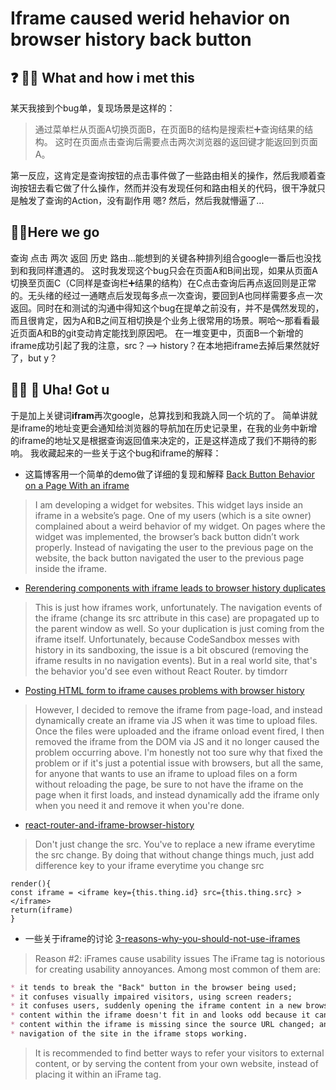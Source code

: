 # Iframe caused werid hehavior on browser history back button

## ❓ 🤷‍♂ What and how i met this

某天我接到个bug单，复现场景是这样的：

>通过菜单栏从页面A切换页面B，在页面B的结构是搜索栏➕查询结果的结构。
这时在页面点击查询后需要点击两次浏览器的返回键才能返回到页面A。

第一反应，这肯定是查询按钮的点击事件做了一些路由相关的操作，然后我顺着查询按钮去看它做了什么操作，然而并没有发现任何和路由相关的代码，很干净就只是触发了查询的Action，没有副作用
嗯? 然后，然后我就懵逼了...

## 🔨🧐Here we go
查询 点击 两次 返回 历史 路由...能想到的关键各种排列组合google一番后也没找到和我同样遭遇的。
这时我发现这个bug只会在页面A和B间出现，如果从页面A切换至页面C（C同样是查询栏➕结果的结构）在C点击查询后再点返回则是正常的。无头绪的经过一通瞎点后发现每多点一次查询，要回到A也同样需要多点一次返回。同时在和测试的沟通中得知这个bug在提单之前没有，并不是偶然发现的，而且很肯定，因为A和B之间互相切换是个业务上很常用的场景。啊哈～那看看最近页面A和B的git变动肯定能找到原因吧。
在一堆变更中，页面B一个新增的iframe成功引起了我的注意，src？--> history？在本地把iframe去掉后果然就好了，but y？

## 🙋‍♂️ 🎉 Uha! Got u
于是加上关键词**ifram**再次google，总算找到和我跳入同一个坑的了。
简单讲就是iframe的地址变更会通知给浏览器的导航加在历史记录里，在我的业务中新增的iframe的地址又是根据查询返回值来决定的，正是这样造成了我们不期待的影响。
我收藏起来的一些关于这个bug和iframe的解释：

* 这篇博客用一个简单的demo做了详细的复现和解释
  [Back Button Behavior on a Page With an iframe](http://www.webdeveasy.com/back-button-behavior-on-a-page-with-an-iframe/)
>I am developing a widget for websites. This widget lays inside an iframe in a website’s page. One of my users (which is a site owner) complained about a weird behavior of my widget. On pages where the widget was implemented, the browser’s back button didn’t work properly. Instead of navigating the user to the previous page on the website, the back button navigated the user to the previous page inside the iframe.

* [Rerendering components with iframe leads to browser history duplicates](https://github.com/ReactTraining/react-router/issues/6259)
> This is just how iframes work, unfortunately. The navigation events of the iframe (change its src attribute in this case) are propagated up to the parent window as well. So your duplication is just coming from the iframe itself.
Unfortunately, because CodeSandbox messes with history in its sandboxing, the issue is a bit obscured (removing the iframe results in no navigation events). But in a real world site, that's the behavior you'd see even without React Router.
by timdorr

* [Posting HTML form to iframe causes problems with browser history](https://stackoverflow.com/questions/37058852/posting-html-form-to-iframe-causes-problems-with-browser-history/37059485)
> However, I decided to remove the iframe from page-load, and instead dynamically create an iframe via JS when it was time to upload files. Once the files were uploaded and the iframe onload event fired, I then removed the iframe from the DOM via JS and it no longer caused the problem occurring above.
I'm honestly not too sure why that fixed the problem or if it's just a potential issue with browsers, but all the same, for anyone that wants to use an iframe to upload files on a form without reloading the page, be sure to not have the iframe on the page when it first loads, and instead dynamically add the iframe only when you need it and remove it when you're done.

* [react-router-and-iframe-browser-history](https://stackoverflow.com/questions/45277276/react-router-and-iframe-browser-history)
>Don't just change the src. You've to replace a new iframe everytime the src change. By doing that without change things much, just add difference key to your iframe everytime you change src
```react
render(){
const iframe = <iframe key={this.thing.id} src={this.thing.src} ></iframe>
return(iframe)
}
```

* 一些关于iframe的讨论
[3-reasons-why-you-should-not-use-iframes](https://enrega.com.au/websites/insights/3-reasons-why-you-should-not-use-iframes)
>Reason #2: iFrames cause usability issues
>The iFrame tag is notorious for creating usability annoyances. Among most common of them are:
```markdown
* it tends to break the "Back" button in the browser being used;
* it confuses visually impaired visitors, using screen readers;
* it confuses users, suddenly opening the iframe content in a new browser window;
* content within the iframe doesn't fit in and looks odd because it can ignore the styles sheets from within the main website;
* content within the iframe is missing since the source URL changed; and,
* navigation of the site in the iframe stops working.
```
>It is recommended to find better ways to refer your visitors to external content, or by serving the content from your own website, instead of placing it within an iFrame tag.


